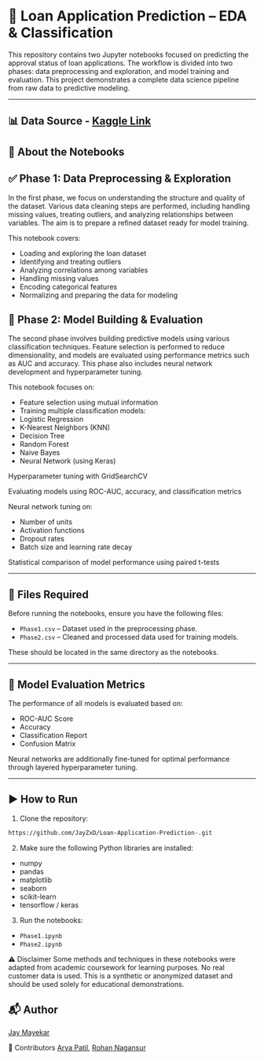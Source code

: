 # 🧾 Loan Application Prediction – EDA & Classification

This repository contains two Jupyter notebooks focused on predicting the approval status of loan applications. The workflow is divided into two phases: data preprocessing and exploration, and model training and evaluation. This project demonstrates a complete data science pipeline from raw data to predictive modeling.

---
## 📊 Data Source - [Kaggle Link](https://www.kaggle.com/datasets/taweilo/loan-approval-classification-data/data)

## 📘 About the Notebooks

## ✅ Phase 1: Data Preprocessing & Exploration

In the first phase, we focus on understanding the structure and quality of the dataset. Various data cleaning steps are performed, including handling missing values, treating outliers, and analyzing relationships between variables. The aim is to prepare a refined dataset ready for model training.

This notebook covers:
- Loading and exploring the loan dataset
- Identifying and treating outliers
- Analyzing correlations among variables
- Handling missing values
- Encoding categorical features
- Normalizing and preparing the data for modeling

## 🤖 Phase 2: Model Building & Evaluation

The second phase involves building predictive models using various classification techniques. Feature selection is performed to reduce dimensionality, and models are evaluated using performance metrics such as AUC and accuracy. This phase also includes neural network development and hyperparameter tuning.

This notebook focuses on:
- Feature selection using mutual information
- Training multiple classification models:
- Logistic Regression
- K-Nearest Neighbors (KNN)
- Decision Tree
- Random Forest
- Naive Bayes
- Neural Network (using Keras)

Hyperparameter tuning with GridSearchCV

Evaluating models using ROC-AUC, accuracy, and classification metrics

Neural network tuning on:

- Number of units
- Activation functions
- Dropout rates
- Batch size and learning rate decay

Statistical comparison of model performance using paired t-tests

---

## 📁 Files Required
Before running the notebooks, ensure you have the following files:

- `Phase1.csv` – Dataset used in the preprocessing phase.
- `Phase2.csv` – Cleaned and processed data used for training models.

These should be located in the same directory as the notebooks.

---

## 🧠 Model Evaluation Metrics
The performance of all models is evaluated based on:

- ROC-AUC Score
- Accuracy
- Classification Report
- Confusion Matrix

Neural networks are additionally fine-tuned for optimal performance through layered hyperparameter tuning.

---

## ▶️ How to Run
1. Clone the repository:
  ```bash
  https://github.com/JayZxD/Loan-Application-Prediction-.git
  ```
2. Make sure the following Python libraries are installed:

  - numpy
  - pandas
  - matplotlib
  - seaborn
  - scikit-learn
  - tensorflow / keras

3. Run the notebooks:

  - `Phase1.ipynb`
  - `Phase2.ipynb`

⚠️ Disclaimer
Some methods and techniques in these notebooks were adapted from academic coursework for learning purposes. No real customer data is used. This is a synthetic or anonymized dataset and should be used solely for educational demonstrations.

## 📬 Author
[Jay Mayekar](https://www.linkedin.com/in/jay-mayekar25/)

🤝 Contributors
[Arya Patil](https://www.linkedin.com/in/aryapatil/), [Rohan Nagansur](https://www.linkedin.com/in/rohannagansur/)
